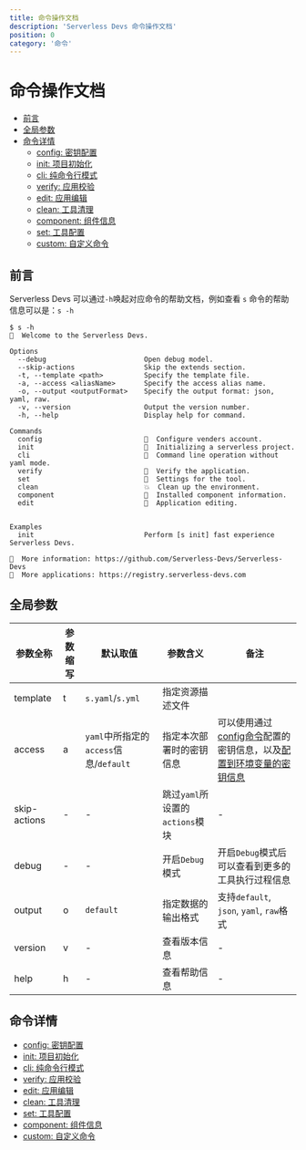 ```yaml
---
title: 命令操作文档
description: 'Serverless Devs 命令操作文档'
position: 0
category: '命令'
---
```


# 命令操作文档

- [前言](#前言)
- [全局参数](#全局参数)
- [命令详情](#命令详情)
    - [config: 密钥配置](./config.md)
    - [init: 项目初始化](./init.md)
    - [cli: 纯命令行模式](./cli.md)
    - [verify: 应用校验](./verify.md)
    - [edit: 应用编辑](./edit.md)
    - [clean: 工具清理](./clean.md)
    - [component: 组件信息](./component.md)
    - [set: 工具配置](./set.md)
    - [custom: 自定义命令](./custom.md)


## 前言

Serverless Devs 可以通过`-h`唤起对应命令的帮助文档，例如查看 `s` 命令的帮助信息可以是：`s -h`

```shell script
$ s -h
🚀  Welcome to the Serverless Devs.

Options
  --debug                        Open debug model.              
  --skip-actions                 Skip the extends section.      
  -t, --template <path>          Specify the template file.     
  -a, --access <aliasName>       Specify the access alias name. 
  -o, --output <outputFormat>    Specify the output format: json, yaml, raw.   
  -v, --version                  Output the version number.     
  -h, --help                     Display help for command.      

Commands
  config                         👤  Configure venders account.                
  init                           💞  Initializing a serverless project.        
  cli                            🐚  Command line operation without yaml mode. 
  verify                         🔎  Verify the application.                   
  set                            🔧  Settings for the tool.                    
  clean                          💥  Clean up the environment.                 
  component                      🔌  Installed component information.          
  edit                           🙌  Application editing.                      


Examples
  init                           Perform [s init] fast experience Serverless Devs. 

🧭  More information: https://github.com/Serverless-Devs/Serverless-Devs
🚀  More applications: https://registry.serverless-devs.com
```

## 全局参数

| 参数全称 | 参数缩写 | 默认取值 | 参数含义 | 备注 |
|-----|-----|-----|-----|-----|
| template | t | `s.yaml`/`s.yml` | 指定资源描述文件 |  | 
| access | a | `yaml`中所指定的`access`信息/`default` | 指定本次部署时的密钥信息 | 可以使用通过[config命令](./command/config.md#config-add-命令)配置的密钥信息，以及[配置到环境变量的密钥信息](./command/config.md#通过环境变量配置密钥信息) | 
| skip-actions | - | - | 跳过`yaml`所设置的`actions`模块 | - | 
| debug | - | - | 开启`Debug`模式 | 开启`Debug`模式后可以查看到更多的工具执行过程信息 | 
| output | o | `default` | 指定数据的输出格式 | 支持`default`, `json`, `yaml`, `raw`格式 | 
| version | v | - | 查看版本信息 | - | 
| help | h | - | 查看帮助信息 | - | 

## 命令详情

- [config: 密钥配置](./config.md)
- [init: 项目初始化](./init.md)
- [cli: 纯命令行模式](./cli.md)
- [verify: 应用校验](./verify.md)
- [edit: 应用编辑](./edit.md)
- [clean: 工具清理](./clean.md)
- [set: 工具配置](./set.md)
- [component: 组件信息](./component.md)
- [custom: 自定义命令](./custom.md)